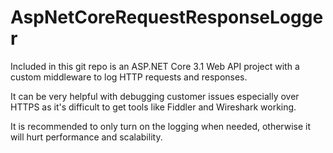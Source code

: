# AspNetCoreRequestResponseLogger

Included in this git repo is an ASP.NET Core 3.1 Web API project with a custom middleware to log HTTP requests and responses.

It can be very helpful with debugging customer issues especially over HTTPS as it's difficult to get tools like Fiddler and Wireshark working.

It is recommended to only turn on the logging when needed, otherwise it will hurt performance and scalability.
